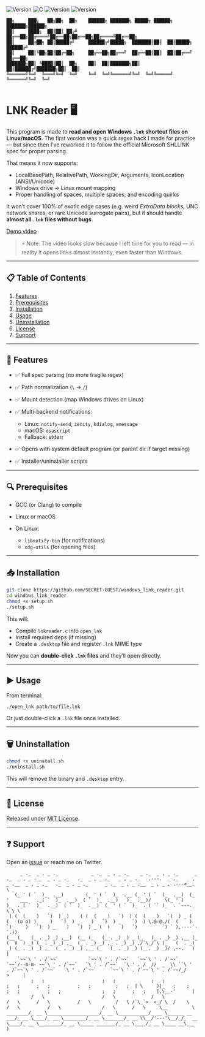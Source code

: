 ![Version](https://img.shields.io/badge/Version-ALPHA-red) ![C](https://img.shields.io/badge/C-GCC-purple)
![Version](https://img.shields.io/badge/LINUX-yellow) ![Version](https://img.shields.io/badge/MacOS-white) 
```
██╗     ███╗   ██╗██╗  ██╗    ██████╗ ███████╗ █████╗ ██████╗ ███████╗██████╗ 
██║     ████╗  ██║██║ ██╔╝    ██╔══██╗██╔════╝██╔══██╗██╔══██╗██╔════╝██╔══██╗
██║     ██╔██╗ ██║█████╔╝     ██████╔╝█████╗  ███████║██║  ██║█████╗  ██████╔╝
██║     ██║╚██╗██║██╔═██╗     ██╔══██╗██╔══╝  ██╔══██║██║  ██║██╔══╝  ██╔══██╗
███████╗██║ ╚████║██║  ██╗    ██║  ██║███████╗██║  ██║██████╔╝███████╗██║  ██║
╚══════╝╚═╝  ╚═══╝╚═╝  ╚═╝    ╚═╝  ╚═╝╚══════╝╚═╝  ╚═╝╚═════╝ ╚══════╝╚═╝  ╚═╝
                                                                              
```

# LNK Reader 🖥️

This program is made to **read and open Windows `.lnk` shortcut files on Linux/macOS**.
The first version was a quick regex hack I made for practice — but since then I’ve reworked it to follow the official Microsoft SHLLINK spec for proper parsing.

That means it now supports:

* LocalBasePath, RelativePath, WorkingDir, Arguments, IconLocation (ANSI/Unicode)
* Windows drive → Linux mount mapping
* Proper handling of spaces, multiple spaces, and encoding quirks

It won’t cover 100% of exotic edge cases (e.g. weird *ExtraData blocks*, UNC network shares, or rare Unicode surrogate pairs), but it should handle **almost all `.lnk` files without bugs**.

[Demo video](https://github.com/SECRET-GUEST/windows_link_reader/assets/92639080/f92222d6-e028-4166-8e6d-a9c7bd40f144)

> ⚡ Note: The video looks slow because I left time for you to read — in reality it opens links almost instantly, even faster than Windows.

---

## 📋 Table of Contents

1. [Features](#-features)
2. [Prerequisites](#-prerequisites)
3. [Installation](#-installation)
4. [Usage](#-usage)
5. [Uninstallation](#-uninstallation)
6. [License](#-license)
7. [Support](#-support)

---

## 🌟 Features

* ✅ Full spec parsing (no more fragile regex)
* ✅ Path normalization (`\` → `/`)
* ✅ Mount detection (map Windows drives on Linux)
* ✅ Multi-backend notifications:

  * Linux: `notify-send`, `zenity`, `kdialog`, `xmessage`
  * macOS: `osascript`
  * Fallback: stderr
 
* ✅ Opens with system default program (or parent dir if target missing)
* ✅ Installer/uninstaller scripts

---

## 🔍 Prerequisites

* GCC (or Clang) to compile
* Linux or macOS
* On Linux:

  * `libnotify-bin` (for notifications)
  * `xdg-utils` (for opening files)

---

## 📥 Installation

```bash
git clone https://github.com/SECRET-GUEST/windows_link_reader.git
cd windows_link_reader
chmod +x setup.sh
./setup.sh
```

This will:

* Compile `lnkreader.c` into `open_lnk`
* Install required deps (if missing)
* Create a `.desktop` file and register `.lnk` MIME type

Now you can **double-click `.lnk` files** and they’ll open directly.

---

## ▶️ Usage

From terminal:

```bash
./open_lnk path/to/file.lnk
```

Or just double-click a `.lnk` file once installed.

---

## 🗑️ Uninstallation

```bash
chmod +x uninstall.sh
./uninstall.sh
```

This will remove the binary and `.desktop` entry.

---

## 📜 License

Released under [MIT License](LICENSE).

---

## ❓ Support

Open an [issue](https://github.com/SECRET-GUEST/windows_link_reader/issues) or reach me on Twitter.


```
     _ ._  _ , _ ._            _ ._  _ , _ ._    _ ._  _ , _ ._      _ ._  _ , _ .__  _ , _ ._   ._  _ , _ ._   _ , _ ._   .---.  _ ._   _ , _ .__  _ , _ ._   ._  _ , _ ._      _ ._  _ , _ .__  _ , _ . .---<__. \ _
   (_ ' ( `  )_  .__)        (_ ' ( `  )_  .__ (_ ' ( `  )_  .__)  (_ '    ___   ._( `  )_  .__)  ( `  )_  .__)   )_  .__)/     \(_ ' (    )_  ._( `  )_  .__)  ( `  )_  .__)  (_ ' ( `  )_  ._( `` )_  . `---._  \ \ \
 ( (  (    )   `)  ) _)    ( (  (    )   `)  ) (  (    )   `)  ) _ (  (   (o o) )     )   `)  ) _    )   `)  ) _    `)  ) \.@-@./(  (    )   `)     )   `)  ) _    )   `)  ) _ (  (    )   `)         `) ` ),----`- `.))  
(__ (_   (_ . _) _) ,__)  (__ (_   (_ . _) _) _ (_   (_ . _) _) ,__ (_   (  V  ) _) (_ . _) _) ,_  (_ . _) _) ,_ . _) _) ,/`\_/`\ (_   (  . _) _) (_ . _) _) ,_  (_ . _) _) ,__ (_   (_ . _) _) (__. _) _)/ ,--.   )  |
    `~~`\ ' . /`~~`           `~~`\ ' . /`~~`   `~~`\ ' . /`~~`     `~~`/--m-m- ~~`\ ' . /`~~`   `\ ' . /`~~`  `\ ' . /  //  _  \\ ``\ '  . /`~~`\ ' . /`~~`   `\ ' . /`~~`     `~~`\ ' . /`~~`\ ' . /`~~/_/    >     |
         ;   ;                     ;   ;             ;   ;               ;   ;      ;   ;          ;   ;         ;   ;  | \     )|_   ;    ;      ;   ;          ;   ;               ;   ;      ;   ;    |,\__-'      |
         /   \                     /   \             /   \               /   \      /   \          /   \         /   \ /`\_`>  <_/ \  /    \      /   \          /   \               /   \      /   \     \__         \
________/_ __ \___________________/_ __ \___________/_ __ \______ __ ___/_ __ \____/_ __ \________/_ __ \_______/_ __ \\__/'---'\__/_/_  __ \____/_ __ \________/_ __ \_____ _______/_ __ \____/_ __ \____ __\___      )
```
